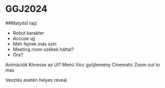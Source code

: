 # GGJ2024

##Matyitól rajz
* Robot karakter
* Accuse ujj
* Meh fejnek más szín
* Meeting room székek háttal?
* Óra?

Animációk
	Kövesse az UI?
Menü
Vicc gyűjtemény
Cinematic
Zoom out to max

Vesztés esetén helyes reveal

